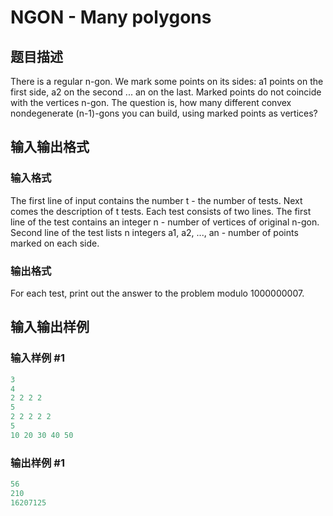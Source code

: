 # NGON - Many polygons

## 题目描述

There is a regular n-gon. We mark some points on its sides: a1 points on the first side, a2 on the second ... an on the last. Marked points do not coincide with the vertices n-gon. The question is, how many different convex nondegenerate (n-1)-gons you can build, using marked points as vertices?

## 输入输出格式

### 输入格式

The first line of input contains the number t - the number of tests. Next comes the description of t tests. Each test consists of two lines. The first line of the test contains an integer n - number of vertices of original n-gon. Second line of the test lists n integers a1, a2, ..., an - number of points marked on each side.

### 输出格式

For each test, print out the answer to the problem modulo 1000000007.

## 输入输出样例

### 输入样例 #1

```cpp
3
4
2 2 2 2
5
2 2 2 2 2
5
10 20 30 40 50
```


### 输出样例 #1

```cpp
56
210
16207125
```


